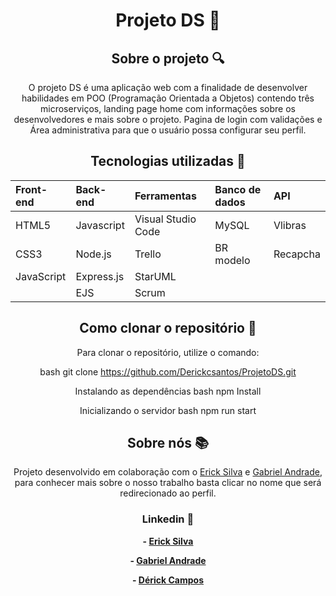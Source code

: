<div align="center">

# Projeto DS :lock_with_ink_pen:

## Sobre o projeto :mag:
O projeto DS é uma aplicação web com a finalidade de desenvolver habilidades em POO (Programação Orientada a Objetos) contendo três microserviços, landing page home com informações sobre os desenvolvedores e mais sobre o projeto. Pagina de login com validações e Área administrativa para que o usuário possa configurar seu perfil.


## Tecnologias utilizadas :electric_plug:

| Front-end  | Back-end   | Ferramentas       |Banco de dados| API       |
|:-----------|:-----------|:------------------|:-------------|:----------|
| HTML5      | Javascript | Visual Studio Code| MySQL        | Vlibras   |
| CSS3       | Node.js    | Trello            | BR modelo    | Recapcha  |
| JavaScript | Express.js | StarUML           |              |           |
|            | EJS        | Scrum             |              |           |



## Como clonar o repositório :open_file_folder:

Para clonar o repositório, utilize o comando:

bash
git clone https://github.com/Derickcsantos/ProjetoDS.git


Instalando as dependências
bash
npm Install


Inicializando o servidor
bash
npm run start



## Sobre nós :books:
Projeto desenvolvido em colaboração com o [Erick Silva](https://github.com/CodErick05/CodErick05) e [Gabriel Andrade](https://github.com/GabAndrade12), para conhecer mais sobre o nosso trabalho basta clicar no nome que será redirecionado ao perfil.

### Linkedin :memo:
**- [Erick Silva](https://github.com/CodErick05/CodErick05)**

**- [Gabriel Andrade](https://www.linkedin.com/in/gabriel-andrade-7182a2239/?utm_source=share&utm_campaign=share_via&utm_content=profile&utm_medium=ios_app)**

**- [Dérick Campos](https://www.linkedin.com/in/derickcampossantos/)**

<div>
